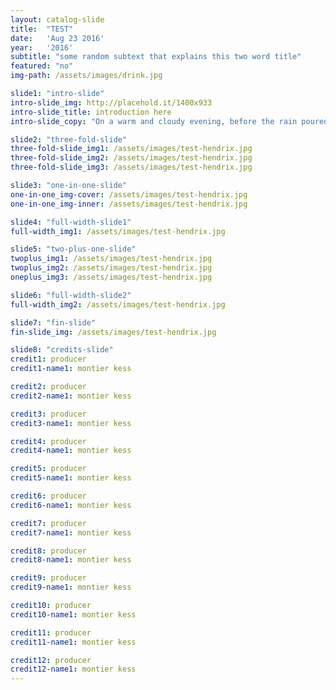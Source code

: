 ```yaml
---
layout: catalog-slide
title:  "TEST"
date:   'Aug 23 2016'
year:	'2016'
subtitle: "some random subtext that explains this two word title"
featured: "no"
img-path: /assets/images/drink.jpg

slide1: "intro-slide"
intro-slide_img: http://placehold.it/1400x933
intro-slide_title: introduction here
intro-slide_copy: "On a warm and cloudy evening, before the rain poured out of the clouds, the sky was a bright, beautiful orange with shadows of green - a rainbow before the storm. Featuring Chavon and her kimono."

slide2: "three-fold-slide"
three-fold-slide_img1: /assets/images/test-hendrix.jpg
three-fold-slide_img2: /assets/images/test-hendrix.jpg
three-fold-slide_img3: /assets/images/test-hendrix.jpg

slide3: "one-in-one-slide"
one-in-one_img-cover: /assets/images/test-hendrix.jpg
one-in-one_img-inner: /assets/images/test-hendrix.jpg

slide4: "full-width-slide1"
full-width_img1: /assets/images/test-hendrix.jpg

slide5: "two-plus-one-slide"
twoplus_img1: /assets/images/test-hendrix.jpg
twoplus_img2: /assets/images/test-hendrix.jpg
oneplus_img3: /assets/images/test-hendrix.jpg

slide6: "full-width-slide2"
full-width_img2: /assets/images/test-hendrix.jpg

slide7: "fin-slide"
fin-slide_img: /assets/images/test-hendrix.jpg

slide8: "credits-slide"
credit1: producer
credit1-name1: montier kess

credit2: producer
credit2-name1: montier kess

credit3: producer
credit3-name1: montier kess

credit4: producer
credit4-name1: montier kess

credit5: producer
credit5-name1: montier kess

credit6: producer
credit6-name1: montier kess

credit7: producer
credit7-name1: montier kess

credit8: producer
credit8-name1: montier kess

credit9: producer
credit9-name1: montier kess

credit10: producer
credit10-name1: montier kess

credit11: producer
credit11-name1: montier kess

credit12: producer
credit12-name1: montier kess
---
```


 